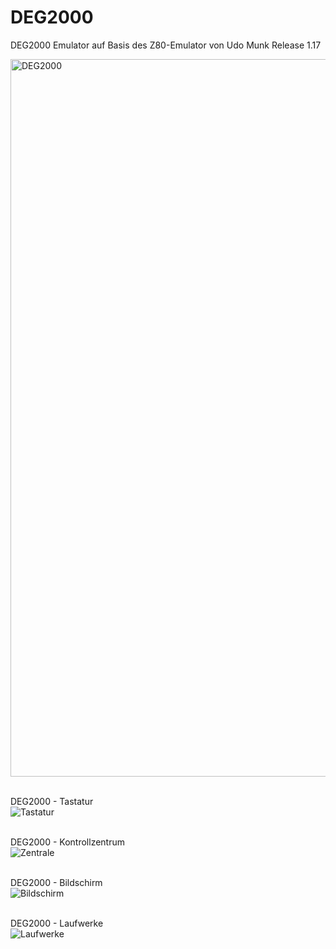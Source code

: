 # DEG2000
DEG2000 Emulator auf Basis des Z80-Emulator von Udo Munk Release 1.17


<image src="./DOC/images/DEG2000.jpg" alt="DEG2000" width="1148px" border="0">
<!-- usemap="#menu" -->

<map name="menu">
        <area shape="rect" coords="0100,0000,0630,0410" href="./DOC/images/Zentrale.jpg">
        <area shape="rect" coords="0650,0000,1000,0220" href="./DOC/images/Bildschirm.jpg">
        <area shape="rect" coords="0100,0430,0630,0600" href="./DOC/images/Tastatur.jpg">
        <area shape="rect" coords="0650,0250,1000,0450" href="./DOC/images/Laufwerke.jpg">
</map>

<br>DEG2000 - Tastatur<br>
<image src="./DOC/images/Tastatur.jpg"   alt="Tastatur"   border="0">

<br>DEG2000 - Kontrollzentrum<br>
<image src="./DOC/images/Zentrale.jpg"   alt="Zentrale"   border="0">

<br>DEG2000 - Bildschirm<br>
<image src="./DOC/images/Bildschirm.jpg" alt="Bildschirm" border="0">

<br>DEG2000 - Laufwerke<br>
<image src="./DOC/images/Laufwerke.jpg"  alt="Laufwerke"  border="0">
